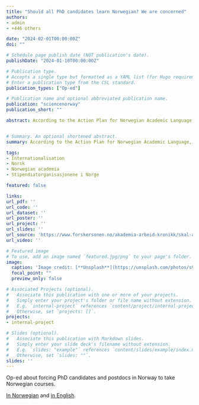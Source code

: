 ```yaml
---
title: "Should all PhD candidates learn Norwegian? We are concerned"
authors:
- admin
- +446 others

date: "2024-02-01T00:00:00Z"
doi: ""

# Schedule page publish date (NOT publication's date).
publishDate: "2024-01-10T00:00:00Z"

# Publication type.
# Accepts a single type but formatted as a YAML list (for Hugo requirements).
# Enter a publication type from the CSL standard.
publication_types: ["Op-ed"]

# Publication name and optional abbreviated publication name.
publication: "sciencenorway"
publication_short: ""

abstract: According to the Action Plan for Norwegian Academic Language, all temporary employees are required to attend Norwegian courses, and all permanent employees must become proficient in Norwegian within 3 years. Over 400 researchers assess the implications this will have on the sector


# Summary. An optional shortened abstract.
summary: According to the Action Plan for Norwegian Academic Language, all temporary employees are required to attend Norwegian courses, and all permanent employees must become proficient in Norwegian within 3 years. Over 400 researchers assess the implications this will have on the sector

tags:
- Internationalisation
- Norsk
- Norwegian academia
- Stipendiatorganisasjonene i Norge

featured: false

links:
url_pdf: ''
url_code: ''
url_dataset: ''
url_poster: ''
url_project: ''
url_slides: ''
url_source: 'https://www.forskersonen.no/akademia-arbeid-kronikk/skal-alle-stipendiater-laere-seg-norsk-vi-er-bekymret/2317511?fbclid=IwAR1bYwcJ8BIfn77tRe0JD0KdNSiqv21ABGraOSa05X1_4TtIWwkJRmWb9iE'
url_video: ''

# Featured image
# To use, add an image named `featured.jpg/png` to your page's folder. 
image:
  caption: 'Image credit: [**Unsplash**](https://unsplash.com/photos/s9CC2SKySJM)'
  focal_point: ""
  preview_only: false

# Associated Projects (optional).
#   Associate this publication with one or more of your projects.
#   Simply enter your project's folder or file name without extension.
#   E.g. `internal-project` references `content/project/internal-project/index.md`.
#   Otherwise, set `projects: []`.
projects:
- internal-project

# Slides (optional).
#   Associate this publication with Markdown slides.
#   Simply enter your slide deck's filename without extension.
#   E.g. `slides: "example"` references `content/slides/example/index.md`.
#   Otherwise, set `slides: ""`.
slides: ''
---
```


Op-ed about forcing PhD candidates and postdocs in Norway to take Norwegian courses.

[In Norwegian](https://www.forskersonen.no/akademia-arbeid-kronikk/skal-alle-stipendiater-laere-seg-norsk-vi-er-bekymret/2317511?fbclid=IwAR1bYwcJ8BIfn77tRe0JD0KdNSiqv21ABGraOSa05X1_4TtIWwkJRmWb9iE) and [in English](https://www.sciencenorway.no/education-employment-language/should-all-phd-candidates-learn-norwegian-we-are-concerned/2318389).
